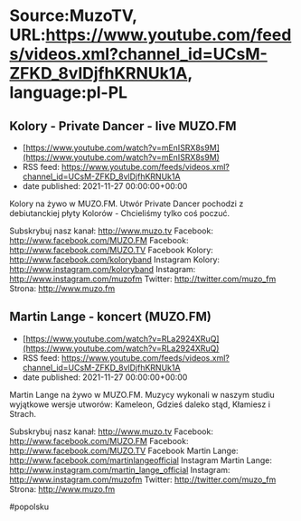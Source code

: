 # Source:MuzoTV, URL:https://www.youtube.com/feeds/videos.xml?channel_id=UCsM-ZFKD_8vlDjfhKRNUk1A, language:pl-PL

## Kolory - Private Dancer - live MUZO.FM
 - [https://www.youtube.com/watch?v=mEnISRX8s9M](https://www.youtube.com/watch?v=mEnISRX8s9M)
 - RSS feed: https://www.youtube.com/feeds/videos.xml?channel_id=UCsM-ZFKD_8vlDjfhKRNUk1A
 - date published: 2021-11-27 00:00:00+00:00

Kolory na żywo w MUZO.FM. Utwór Private Dancer pochodzi z debiutanckiej płyty Kolorów - Chcieliśmy tylko coś poczuć. 

Subskrybuj nasz kanał: http://www.muzo.tv
Facebook: http://www.facebook.com/MUZO.FM
Facebook: http://www.facebook.com/MUZO.TV
Facebook Kolory: http://www.facebook.com/koloryband
Instagram Kolory: http://www.instagram.com/koloryband
Instagram: http://www.instagram.com/muzofm 
Twitter: http://twitter.com/muzo_fm
Strona: http://www.muzo.fm

## Martin Lange - koncert (MUZO.FM)
 - [https://www.youtube.com/watch?v=RLa2924XRuQ](https://www.youtube.com/watch?v=RLa2924XRuQ)
 - RSS feed: https://www.youtube.com/feeds/videos.xml?channel_id=UCsM-ZFKD_8vlDjfhKRNUk1A
 - date published: 2021-11-27 00:00:00+00:00

Martin Lange na żywo w MUZO.FM. Muzycy wykonali w naszym studiu wyjątkowe wersje utworów: Kameleon, Gdzieś daleko stąd, Kłamiesz i Strach. 


Subskrybuj nasz kanał: http://www.muzo.tv
Facebook: http://www.facebook.com/MUZO.FM
Facebook: http://www.facebook.com/MUZO.TV
Facebook Martin Lange: http://www.facebook.com/martinlangeofficial
Instagram Martin Lange: http://www.instagram.com/martin_lange_official
Instagram: http://www.instagram.com/muzofm 
Twitter: http://twitter.com/muzo_fm
Strona: http://www.muzo.fm 

#popolsku

